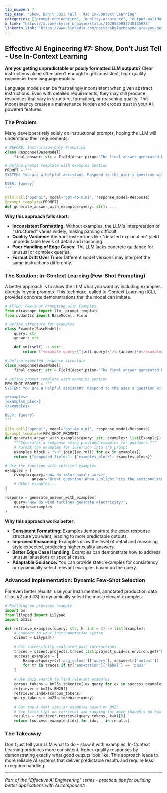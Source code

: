 ```yaml
---
tip_number: 7
tip_name: "Show, Don't Just Tell - Use In-Context Learning"
categories: ["prompt-engineering", "quality-assurance", "output-validation"]
x_link: "https://x.com/skylar_b_payne/status/1920539085745135938"
linkedin_link: "https://www.linkedin.com/posts/skylarbpayne_are-you-getting-unpredictable-or-poorly-formatted-activity-7326305275076820992-S1xJ?utm_source=share&utm_medium=member_desktop&rcm=ACoAABKpCf4BI_Yx2u7h66sgi5z1NF3aEYFHgps"
---
```


## Effective AI Engineering #7: Show, Don't Just Tell - Use In-Context Learning

**Are you getting unpredictable or poorly formatted LLM outputs?** Clear instructions alone often aren't enough to get consistent, high-quality responses from language models.

Language models can be frustratingly inconsistent when given abstract instructions. Even with detailed requirements, they may still produce responses that vary in structure, formatting, or reasoning quality. This inconsistency creates a maintenance burden and erodes trust in your AI-powered features.

### The Problem

Many developers rely solely on instructional prompts, hoping the LLM will understand their requirements:

```python
# BEFORE: Instruction-Only Prompting
class Response(BaseModel):
    final_answer: str = Field(description="The final answer generated by the assistant.")

# Define prompt template with examples section
PROMPT = """
SYSTEM: You are a helpful assistant. Respond to the user's question with a short greeting and followed by a concise answer to the question.

USER: {query}
"""

@llm.call("openai", model="gpt-4o-mini", response_model=Response)
@prompt_template(PROMPT)
def generate_answer_with_examples(query: str): ...
```

**Why this approach falls short:**

- **Inconsistent Formatting:** Without examples, the LLM's interpretation of "structured" varies widely, making parsing difficult.
- **Quality Variance:** Abstract instructions like "detailed explanation" yield unpredictable levels of detail and reasoning.
- **Poor Handling of Edge Cases:** The LLM lacks concrete guidance for unusual or complex queries.
- **Format Drift Over Time:** Different model versions may interpret the same instructions differently.

### The Solution: In-Context Learning (Few-Shot Prompting)

A better approach is to show the LLM what you want by including examples directly in your prompts. This technique, called In-Context Learning (ICL), provides concrete demonstrations that the model can imitate.

```python
# AFTER: Few-Shot Prompting with Examples
from mirascope import llm, prompt_template
from pydantic import BaseModel, Field

# Define structure for examples
class Example(BaseModel):
    query: str
    answer: str

    def xml(self) -> str:
        return f"<example query=\"{self.query}\">\n{answer}\n</example>"

# Define expected response structure
class Response(BaseModel):
    final_answer: str = Field(description="The final answer generated by the assistant.")

# Define prompt template with examples section
FEW_SHOT_PROMPT = """
SYSTEM: You are a helpful assistant. Respond to the user's question with a short greeting and followed by a concise answer to the question. Follow the format of the examples provided.

<examples>
{examples_block}
</examples>

USER: {query}
"""

@llm.call("openai", model="gpt-4o-mini", response_model=Response)
@prompt_template(FEW_SHOT_PROMPT)
def generate_answer_with_examples(query: str, examples: list[Example]):
    """Generates a response using provided examples for guidance."""
    # Format the examples for insertion into the prompt
    examples_block = "\n".join([ex.xml() for ex in examples])
    return {"computed_fields": {"examples_block": examples_block}}

# Use the function with selected examples
examples = [
    Example(query="How do solar panels work?", 
            answer="Great question! When sunlight hits the semiconductor materials in a solar panel, it knocks electrons loose, generating electricity."),
    # Other examples...
]

response = generate_answer_with_examples(
    query="How do wind turbines generate electricity?",
    examples=examples
)
```

**Why this approach works better:**

- **Consistent Formatting:** Examples demonstrate the exact response structure you want, leading to more predictable outputs.
- **Improved Reasoning:** Examples show the level of detail and reasoning style expected, producing higher quality answers.
- **Better Edge Case Handling:** Examples can demonstrate how to address unusual situations or special cases.
- **Adaptable Guidance:** You can provide static examples for consistency or dynamically select relevant examples based on the query.

### Advanced Implementation: Dynamic Few-Shot Selection

For even better results, use your instrumented, annotated production data (Tips #2 and #3) to dynamically select the most relevant examples:

```python
# Building on previous example
import os
from lilypad import Lilypad
import bm25s

def retrieve_examples(query: str, k: int = 3) -> list[Example]:
    # Connect to your instrumentation system
    client = Lilypad()
    
    # Get successfully evaluated past interactions
    traces = client.projects.traces.list(project_uuid=os.environ.get("PROJECT_ID"))
    success_examples = [
        Example(query=tr['arg_values']['query'], answer=tr['output'])
        for tr in traces if tr['annotation']['label'] == 'pass'
    ]
    
    # Use bm25 search to find relevant examples
    corpus_tokens = bm25s.tokenize([ex.query for ex in success_examples])
    retriever = bm25s.BM25()
    retriever.index(corpus_tokens)
    query_tokens = bm25s.tokenize(query)
    
    # Get top-k most similar examples based on BM25
    # See later tips on retrieval and ranking for more thoughts on how to select examples!
    results = retriever.retrieve(query_tokens, k=k)[0]
    return [success_examples[idx] for idx, _ in results]
```

### The Takeaway

Don't just tell your LLM what to do – show it with examples. In-Context Learning produces more consistent, higher-quality responses by demonstrating exactly what good outputs look like. This approach leads to more reliable AI systems that deliver predictable results and require less exception handling.

---
*Part of the "Effective AI Engineering" series - practical tips for building better applications with AI components.*